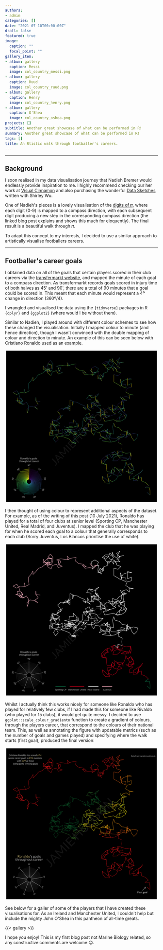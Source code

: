 ```yaml
---
authors:
- admin
categories: []
date: "2021-07-10T00:00:00Z"
draft: false
featured: true
image:
  caption: ""
  focal_point: ""
gallery_item:
- album: gallery
  caption: Messi
  image: col_country_messi.png
- album: gallery
  caption: Ruud
  image: col_country_ruud.png
- album: gallery
  caption: Henry
  image: col_country_henry.png
- album: gallery
  caption: O'Shea
  image: col_country_oshea.png
projects: []
subtitle: Another great showcase of what can be performed in R!
summary: Another great showcase of what can be performed in R!
tags: []
title: An Rtistic walk through footballer's careers.
---
```


---
## Background

I soon realised in my data visualisation journey that Nadieh Bremer would endlessly provide inspiration to me. I highly recommend checking our her work at [Visual Cinnamon](https://www.visualcinnamon.com/) and also purchasing the wonderful [Data Sketches](https://www.datasketch.es/) written with Shirley Wu.

One of Nadieh's pieces is a lovely visualisation of the [digits of 𝜋](https://www.visualcinnamon.com/2015/01/exploring-art-hidden-in-pi/), where each digit (0-9) is mapped to a compass direction, with each subsequent digit producing a new step in the corresponding compass direction (the linked blog post explains and shows this much for eloquently). The final result is a beautiful walk through 𝜋. 

To adapt this concept to my interests, I decided to use a similar approach to artistically visualise footballers careers.

---

## Footballer's career goals

I obtained data on all of the goals that certain players scored in their club careers via the [transfermarkt website](https://www.transfermarkt.co.uk/), and mapped the minute of each goal to a compass direction. As transfermarkt records goals scored in injury time of both halves as 45' and 90', there are a total of 90 minutes that a goal could be scored in. This meant that each minute would represent a 4º change in direction (360º/4).

I wrangled and visualised the data using the `{tidyverse}` packages in R `{dplyr}` and `{ggplot2}` (where would I be without them).

Similar to Nadieh, I played around with different colour schemes to see how these changed the visualisation. Initially I mapped colour to minute (and hence direction), though I wasn't convinced with the double mapping of colour and direction to minute. An example of this can be seen below with Cristiano Ronaldo used as an example.

![col_min_ronaldo](./col_min_ronaldo.png)

I then thought of using colour to represent additional aspects of the dataset. For example, as of the writing of this post (10 July 2021), Ronaldo has played for a total of four clubs at senior level (Sporting CP, Manchester United, Real Madrid, and Juventus). I mapped the club that he was playing for when he scored each goal to a colour that generally corresponds to each club (Sorry Juventus, Los Blancos prioritise the use of white). 

![col_clubs_ronaldo](./col_clubs_ronaldo.png)

Whilst I actually think this works nicely for someone like Ronaldo who has played for relatively few clubs, if I had made this for someone like Rivaldo (who played for 15 clubs), it would get quite messy. I decided to use `ggplot::scale_colour_gradientn` function to create a gradient of colours, through the players career, that correspond to the colours of their national team. This, as well as annotating the figure with updatable metrics (such as the number of goals and games played) and specifying where the walk starts (first goal), produced the final version:

![col_country_ronaldo](./col_country_ronaldo.png)

See below for a galler of some of the players that I have created these visualisations for. As an Ireland and Manchester United, I couldn't help but include the mighty John O'Shea in this pantheon of all-time greats.

{{< gallery >}}

I hope you enjoy! This is my first blog post not Marine Biology related, so any constructive comments are welcome 😊.


